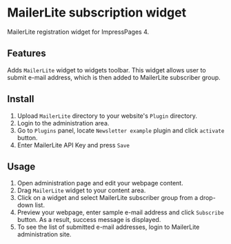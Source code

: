 # MailerLite subscription widget

MailerLite registration widget for ImpressPages 4.

## Features

Adds `MailerLite` widget to widgets toolbar. This widget allows user to submit e-mail address, which is then added
to MailerLite subscriber group.

## Install

1. Upload `MailerLite` directory to your website's `Plugin` directory.
2. Login to the administration area.
3. Go to `Plugins` panel, locate `Newsletter example` plugin and click `activate` button.
4. Enter MailerLite API Key and press `Save`

## Usage

1. Open administration page and edit your webpage content.
2. Drag `MailerLite` widget to your content area.
3. Click on a widget and select MailerLite subscriber group from a drop-down list.
3. Preview your webpage, enter sample e-mail address and click `Subscribe` button. As a result, success message is displayed.
4. To see the list of submitted e-mail addresses, login to MailerLite administration site.

